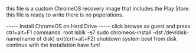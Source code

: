 this file is a custom ChromeOS recovery image that includes the Play Store. this file is ready to write there is no peperations.

----- Install ChromeOS on Hard Drive -----
click browse as guest
and press ctrl+alt+F1
commands:
root
lsblk -e7
sudo chromeos-install -dst /dev/disk-name(name of disk)
exit(crtl+alt+F2)
shutdown system
boot from disk
continue with the installation 
have fun!
